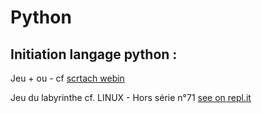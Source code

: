 # Python
## Initiation langage python : 

  Jeu + ou - cf [scrtach webin](https://scratch.mit.edu/projects/248436455/)
  
  Jeu du labyrinthe cf. LINUX - Hors série n°71 [see on repl.it](https://repl.it/@inani/Labyrinthe)
